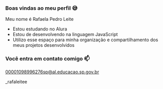 ### Boas vindas ao meu perfil 😅

Meu nome é Rafaela Pedro Leite

- Estou estudando no Alura
- Estou de desenvolvendo na linguagem JavaScript
- Utilizo esse espaço para minha organização e compartilhamento dos meus projetos desenvolvidos

 ### Você entra em contato comigo 📫

00001098996276sp@al.educacao.sp.gov.br

_rafaleitee

